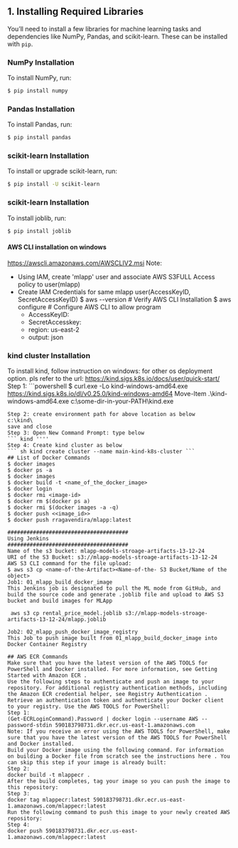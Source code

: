 ## 1. Installing Required Libraries
You’ll need to install a few libraries for machine learning tasks and dependencies like NumPy, Pandas, and scikit-learn. These can be installed with `pip`.

### NumPy Installation
To install NumPy, run:
```bash
$ pip install numpy
```

### Pandas Installation
To install Pandas, run:
```bash
$ pip install pandas
```

### scikit-learn Installation
To install or upgrade scikit-learn, run:
```bash
$ pip install -U scikit-learn
```

### scikit-learn Installation
To install joblib, run:
```bash
$ pip install joblib
```
#### AWS CLI installation on windows ####
https://awscli.amazonaws.com/AWSCLIV2.msi
Note: 
- Using IAM, create 'mlapp' user and associate AWS S3FULL Access policy to user(mlapp)
- Create IAM Credentials for same mlapp user(AccessKeyID, SecretAccessKeyID)
$ aws --version # Verify AWS CLI Installation
$ aws configure # Configure AWS CLI to allow program
    - AccessKeyID:
    - SecretAccesskey:
    - region: us-east-2
    - output: json 
### kind cluster Installation
To install kind, follow instruction on windows: for other os deployment option. pls refer to the url: https://kind.sigs.k8s.io/docs/user/quick-start/
Step 1: ```powershell
$ curl.exe -Lo kind-windows-amd64.exe https://kind.sigs.k8s.io/dl/v0.25.0/kind-windows-amd64
Move-Item .\kind-windows-amd64.exe c:\some-dir-in-your-PATH\kind.exe
```
Step 2: create environment path for above location as below
c:\kind\
save and close 
Step 3: Open New Command Prompt: type below 
``` kind ''''
Step 4: Create kind cluster as below 
``` sh kind create cluster --name main-kind-k8s-cluster ```
## List of Docker Commands
$ docker images
$ docker ps -a
$ docker images
$ docker build -t <name_of_the_docker_image>
$ docker login
$ docker rmi <image-id>
$ docker rm $(docker ps a)
$ docker rmi $(docker images -a -q)
$ docker push <<image_id>>
$ docker push rragavendira/mlapp:latest

######################################
Using Jenkins
######################################
Name of the s3 bucket: mlapp-models-stroage-artifacts-13-12-24
URI of the S3 Bucket: s3://mlapp-models-stroage-artifacts-13-12-24
AWS S3 CLI command for the file upload: 
$ aws s3 cp <name-of-the-Artifact><Name-of-the- S3 Bucket/Name of the object>
Job1: 01_mlapp_build_docker_image
This Jenkins job is designated to pull the ML mode from GitHub, and build the source code and generate .joblib file and upload to AWS S3 bucket and build images for MLApp

 aws s3 cp rental_price_model.joblib s3://mlapp-models-stroage-artifacts-13-12-24/mlapp.joblib 

Job2: 02_mlapp_push_docker_image_registry
This Job to push image built from 01_mlapp_build_docker_image into Docker Container Registry

## AWS ECR Commands
Make sure that you have the latest version of the AWS TOOLS for PowerShell and Docker installed. For more information, see Getting Started with Amazon ECR .
Use the following steps to authenticate and push an image to your repository. For additional registry authentication methods, including the Amazon ECR credential helper, see Registry Authentication .
Retrieve an authentication token and authenticate your Docker client to your registry. Use the AWS TOOLS for PowerShell:
Step 1:
(Get-ECRLoginCommand).Password | docker login --username AWS --password-stdin 590183798731.dkr.ecr.us-east-1.amazonaws.com
Note: If you receive an error using the AWS TOOLS for PowerShell, make sure that you have the latest version of the AWS TOOLS for PowerShell and Docker installed.
Build your Docker image using the following command. For information on building a Docker file from scratch see the instructions here . You can skip this step if your image is already built:
Step 2: 
docker build -t mlappecr .
After the build completes, tag your image so you can push the image to this repository:
Step 3: 
docker tag mlappecr:latest 590183798731.dkr.ecr.us-east-1.amazonaws.com/mlappecr:latest
Run the following command to push this image to your newly created AWS repository:
Step 4: 
docker push 590183798731.dkr.ecr.us-east-1.amazonaws.com/mlappecr:latest

